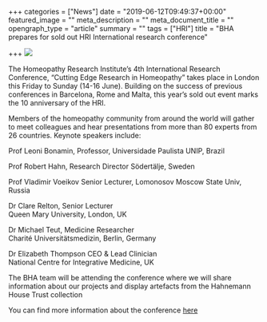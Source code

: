 +++
categories = ["News"]
date = "2019-06-12T09:49:37+00:00"
featured_image = ""
meta_description = ""
meta_document_title = ""
opengraph_type = "article"
summary = ""
tags = ["HRI"]
title = "BHA prepares for sold out HRI International research conference"

+++
![](https://res.cloudinary.com/homeopathyuk/v1560337224/HRI_LONDON_LOGO.jpg)

The Homeopathy Research Institute’s 4th International Research Conference, “Cutting Edge Research in Homeopathy” takes place in London this Friday to Sunday (14-16 June). Building on the success of previous conferences in Barcelona, Rome and Malta, this year’s sold out event marks the 10 anniversary of the HRI.

Members of the homeopathy community from around the world will gather to meet colleagues and hear presentations from more than 80 experts from 26 countries. Keynote speakers include:

Prof Leoni Bonamin, Professor, Universidade Paulista UNIP, Brazil

Prof Robert Hahn, Research Director Södertälje, Sweden

Prof Vladimir Voeikov Senior Lecturer, Lomonosov Moscow State Univ, Russia

Dr Clare Relton, Senior Lecturer  
Queen Mary University, London, UK

Dr Michael Teut, Medicine Researcher  
Charité Universitätsmedizin, Berlin, Germany

Dr Elizabeth Thompson CEO & Lead Clinician  
National Centre for Integrative Medicine, UK

The BHA team will be attending the conference where we will share information about our projects and display artefacts from the Hahnemann House Trust collection

You can find more information about the conference [here](https://www.hrilondon2019.org/ "https://www.hrilondon2019.org/")
